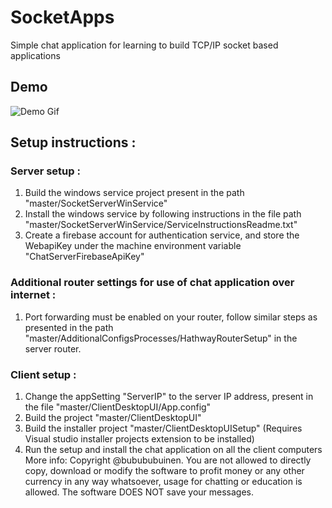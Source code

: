 # SocketApps
Simple chat application for learning to build TCP/IP socket based applications

## Demo
  ![Demo Gif](DemoGifs/DemoT2_1in8_scaleBy4.gif)

## Setup instructions :

### Server setup :

1. Build the windows service project present in the path "master/SocketServerWinService"
2. Install the windows service by following instructions in the file path "master/SocketServerWinService/ServiceInstructionsReadme.txt"
3. Create a firebase account for authentication service, and store the WebapiKey under the machine environment variable "ChatServerFirebaseApiKey"

### Additional router settings for use of chat application over internet :
1. Port forwarding must be enabled on your router, follow similar steps as presented in the path "master/AdditionalConfigsProcesses/HathwayRouterSetup" in the server router.

### Client setup :
1. Change the appSetting "ServerIP" to the server IP address, present in the file "master/ClientDesktopUI/App.config"
2. Build the project "master/ClientDesktopUI"
3. Build the installer project "master/ClientDesktopUISetup" (Requires Visual studio installer projects extension to be installed)
4. Run the setup and install the chat application on all the client computers
More info: Copyright @bubububuinen. You are not allowed to directly copy, download or modify the software to profit money or any other currency in any way whatsoever, usage for chatting or education is allowed. The software DOES NOT save your messages.
